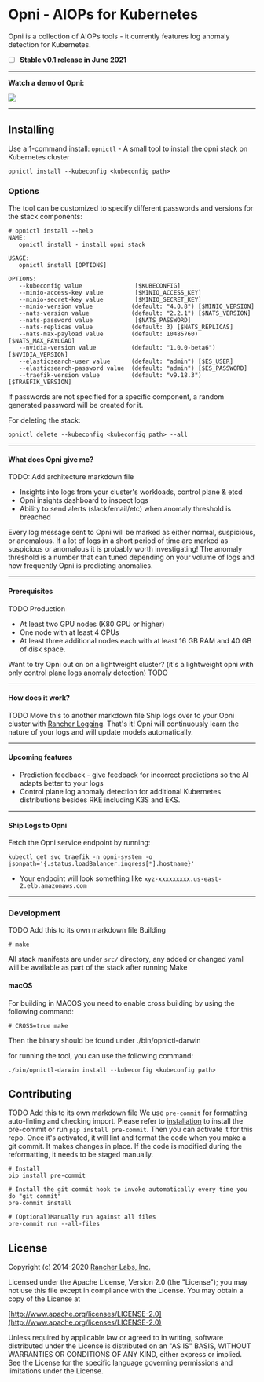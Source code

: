 # Opni - AIOPs for Kubernetes

Opni is a collection of AIOPs tools - it currently features log anomaly detection for Kubernetes.

- [ ] **Stable v0.1 release in June 2021**
____

**Watch a demo of Opni:**

[![](https://opni-public.s3.us-east-2.amazonaws.com/opni_youtube_gh.png)](https://youtu.be/DQVBwMaO_o0)
____
## Installing
Use a 1-command install: `opnictl` - A small tool to install the opni stack on Kubernetes cluster
```
opnictl install --kubeconfig <kubeconfig path>
```

### Options
The tool can be customized to specify different passwords and versions for the stack components:
```
# opnictl install --help
NAME:
   opnictl install - install opni stack

USAGE:
   opnictl install [OPTIONS]

OPTIONS:
   --kubeconfig value               [$KUBECONFIG]
   --minio-access-key value         [$MINIO_ACCESS_KEY]
   --minio-secret-key value         [$MINIO_SECRET_KEY]
   --minio-version value           (default: "4.0.8") [$MINIO_VERSION]
   --nats-version value            (default: "2.2.1") [$NATS_VERSION]
   --nats-password value            [$NATS_PASSWORD]
   --nats-replicas value           (default: 3) [$NATS_REPLICAS]
   --nats-max-payload value        (default: 10485760) [$NATS_MAX_PAYLOAD]
   --nvidia-version value          (default: "1.0.0-beta6") [$NVIDIA_VERSION]
   --elasticsearch-user value      (default: "admin") [$ES_USER]
   --elasticsearch-password value  (default: "admin") [$ES_PASSWORD]
   --traefik-version value         (default: "v9.18.3") [$TRAEFIK_VERSION]
```
If passwords are not specified for a specific component, a random generated password will be created for it.

For deleting the stack:
```
opnictl delete --kubeconfig <kubeconfig path> --all
```
____

#### What does Opni give me?
TODO: Add architecture markdown file
* Insights into logs from your cluster's workloads, control plane & etcd
* Opni insights dashboard to inspect logs
* Ability to send alerts (slack/email/etc) when anomaly threshold is breached

Every log message sent to Opni will be marked as either normal, suspicious, or anomalous.
If a lot of logs in a short period of time are marked as suspicious or anomalous it is probably worth investigating!
The anomaly threshold is a number that can tuned depending on your volume of logs and how frequently Opni is predicting anomalies.
____
#### Prerequisites
TODO Production
* At least two GPU nodes (K80 GPU or higher)
* One node with at least 4 CPUs
* At least three additional nodes each with at least 16 GB RAM and 40 GB of disk space.

Want to try Opni out on on a lightweight cluster? (it's a lightweight opni with only control plane logs anomaly detection)
TODO
____
#### How does it work?
TODO Move this to another markdown file
Ship logs over to your Opni cluster with [Rancher Logging](https://rancher.com/docs/rancher/v2.x/en/logging/v2.5/). That's it! Opni will continuously learn the nature of your logs and will update models automatically.
____
#### Upcoming features
- Prediction feedback - give feedback for incorrect predictions so the AI adapts better to your logs
- Control plane log anomaly detection for additional Kubernetes distributions besides RKE including K3S and EKS.

____
#### Ship Logs to Opni
Fetch the Opni service endpoint by running:
```
kubectl get svc traefik -n opni-system -o jsonpath='{.status.loadBalancer.ingress[*].hostname}'
```
* Your endpoint will look something like `xyz-xxxxxxxxx.us-east-2.elb.amazonaws.com`
____

### Development
TODO Add this to its own markdown file
Building

```
# make
```

All stack manifests are under `src/` directory, any added or changed yaml will be available as part of the stack after running Make


#### macOS

For building in MACOS you need to enable cross building by using the following command:

```
# CROSS=true make
```

Then the binary should be found under ./bin/opnictl-darwin

for running the tool, you can use the following command:

```
./bin/opnictl-darwin install --kubeconfig <kubeconfig path>
```

## Contributing
TODO Add this to its own markdown file
We use `pre-commit` for formatting auto-linting and checking import. Please refer to [installation](https://pre-commit.com/#installation) to install the pre-commit or run `pip install pre-commit`. Then you can activate it for this repo. Once it's activated, it will lint and format the code when you make a git commit. It makes changes in place. If the code is modified during the reformatting, it needs to be staged manually.

```
# Install
pip install pre-commit

# Install the git commit hook to invoke automatically every time you do "git commit"
pre-commit install

# (Optional)Manually run against all files
pre-commit run --all-files
```

## License

Copyright (c) 2014-2020 [Rancher Labs, Inc.](http://rancher.com)

Licensed under the Apache License, Version 2.0 (the "License");
you may not use this file except in compliance with the License.
You may obtain a copy of the License at

[http://www.apache.org/licenses/LICENSE-2.0](http://www.apache.org/licenses/LICENSE-2.0)

Unless required by applicable law or agreed to in writing, software
distributed under the License is distributed on an "AS IS" BASIS,
WITHOUT WARRANTIES OR CONDITIONS OF ANY KIND, either express or implied.
See the License for the specific language governing permissions and
limitations under the License.


